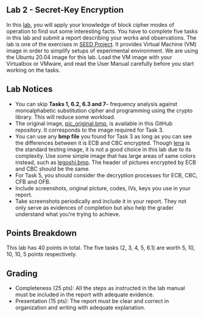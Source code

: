 ## Lab 2 - Secret-Key Encryption
In this [lab](https://seedsecuritylabs.org/Labs_20.04/Files/Crypto_Encryption/Crypto_Encryption.pdf), you will apply your knowledge of block cipher modes of operation to find out some interesting facts. You have to complete five tasks in this lab and submit a report describing your works and observations. The lab is one of the exercises in [SEED Project](https://seedsecuritylabs.org/Labs_20.04/Crypto/). It provides Virtual Machine (VM) image in order to simplify setups of experimental environment. We are using the Ubuntu 20.04 image for this lab. Load the VM image with your Virtualbox or VMware, and read the User Manual carefully before you start working on the tasks.

## Lab Notices
* You can skip **Tasks 1, 6.2, 6.3 and 7**– frequency analysis against monoalphabetic substitution cipher and programming using the crypto library. This will reduce some workload.
* The original image, [pic_original.bmp](https://raw.githubusercontent.com/xyliatgithub/IntroCrypto2023/main/Lab%202/pic_original.bmp), is available in this GitHub repository. It corresponds to the image required for Task 3.
* You can use any **bmp file** you found for Task 3 as long as you can see the differences between it is ECB and CBC encrypted. Though [lena](https://github.com/Yu-Tsern/EN.650.658/blob/master/lab/lena_color.gif) is the standard testing image, it is not a good choice in this lab due to its complexity. Use some simple image that has large areas of same colors instead, such as [legoshi.bmp](https://raw.githubusercontent.com/xyliatgithub/IntroCrypto2023/main/Lab%202/legoshi.bmp). The header of pictures encrypted by ECB and CBC should be the same.
* For Task 5, you should consider the decryption processes for ECB, CBC, CFB and OFB.
* Include screenshots, original picture, codes, IVs, keys you use in your report.
* Take screenshots periodically and include it in your report. They not only serve as evidences of completion but also help the grader understand what you're trying to achieve.

## Points Breakdown
This lab has 40 points in total. The five tasks (2, 3, 4, 5, 6.1) are worth 5, 10, 10, 10, 5 points respectively.

## Grading
* Completeness (25 pts): All the steps as instructed in the lab manual must be included in the report with adequate evidence.
* Presentation (15 pts): The report must be clear and correct in organization and writing with adequate explanation.
